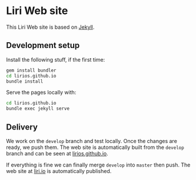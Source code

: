 Liri Web site
=============

This Liri Web site is based on [Jekyll](https://jekyllrb.com/).

## Development setup

Install the following stuff, if the first time:

```sh
gem install bundler
cd lirios.github.io
bundle install
```

Serve the pages locally with:

```sh
cd lirios.github.io
bundle exec jekyll serve
```

## Delivery

We work on the `develop` branch and test locally.
Once the changes are ready, we push them.
The web site is automatically built from the `develop`
branch and can be seen at [lirios.github.io](https://lirios.github.io/).

If everything is fine we can finally merge `develop` into
`master` then push. The web site at [liri.io](https://liri.io)
is automatically published.

